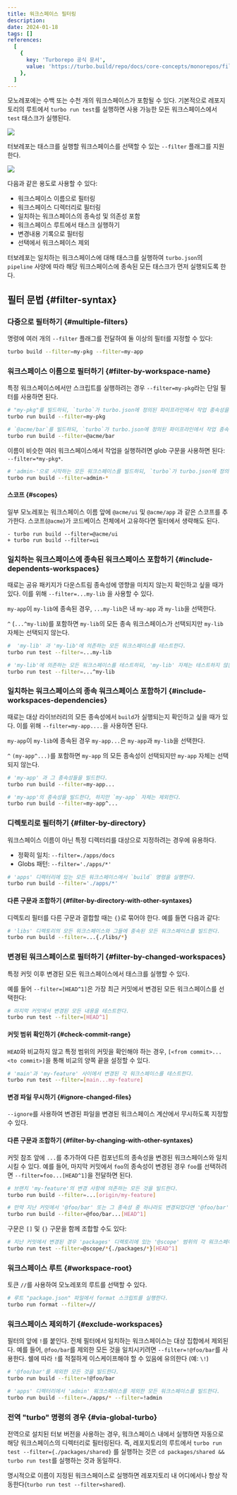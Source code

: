 ```yaml
---
title: 워크스페이스 필터링
description:
date: 2024-01-18
tags: []
references:
  [
    {
      key: 'Turborepo 공식 문서',
      value: 'https://turbo.build/repo/docs/core-concepts/monorepos/filtering',
    },
  ]
---
```


모노레포에는 수백 또는 수천 개의 워크스페이스가 포함될 수 있다. 기본적으로 레포지토리의 루트에서 `turbo run test`를 실행하면 사용 가능한 모든 워크스페이스에서 `test` 태스크가 실행된다.

![](https://s3.ap-northeast-2.amazonaws.com/vigorously.xyz/assets/images/turborepo-doc-filtering-workspaces/1.png)

터보레포는 태스크를 실행할 워크스페이스를 선택할 수 있는 `--filter` 플래그를 지원한다.

![](https://s3.ap-northeast-2.amazonaws.com/vigorously.xyz/assets/images/turborepo-doc-filtering-workspaces/2.png)

다음과 같은 용도로 사용할 수 있다:

- 워크스페이스 이름으로 필터링
- 워크스페이스 디렉터리로 필터링
- 일치하는 워크스페이스의 종속성 및 의존성 포함
- 워크스페이스 루트에서 태스크 실행하기
- 변경내용 기록으로 필터링
- 선택에서 워크스페이스 제외

터보레포는 일치하는 워크스페이스에 대해 태스크를 실행하여 `turbo.json`의 `pipeline` 사양에 따라 해당 워크스페이스에 종속된 모든 태스크가 먼저 실행되도록 한다.

## 필터 문법 {#filter-syntax}

### 다중으로 필터하기 {#multiple-filters}

명령에 여러 개의 `--filter` 플래그를 전달하여 둘 이상의 필터를 지정할 수 있다:

```bash
turbo build --filter=my-pkg --filter=my-app
```

### 워크스페이스 이름으로 필터하기 {#filter-by-workspace-name}

특정 워크스페이스에서만 스크립트를 실행하려는 경우 `--filter=my-pkg`라는 단일 필터를 사용하면 된다.

```bash
# "my-pkg"를 빌드하되, `turbo`가 turbo.json에 정의된 파이프라인에서 작업 종속성을 추론하도록 한다.
turbo run build --filter=my-pkg

# `@acme/bar`를 빌드하되, `turbo`가 turbo.json에 정의된 파이프라인에서 작업 종속성을 추론하도록 한다.
turbo run build --filter=@acme/bar
```

이름이 비슷한 여러 워크스페이스에서 작업을 실행하려면 glob 구문을 사용하면 된다: `--filter=*my-pkg*`.

```bash
# 'admin-'으로 시작하는 모든 워크스페이스를 빌드하되, `turbo`가 turbo.json에 정의된 파이프라인에서 작업 종속성을 추론하도록 한다.
turbo run build --filter=admin-*
```

#### 스코프 {#scopes}

일부 모노레포는 워크스페이스 이름 앞에 `@acme/ui` 및 `@acme/app` 과 같은 스코프를 추가한다. 스코프(`@acme`)가 코드베이스 전체에서 고유하다면 필터에서 생략해도 된다.

```text
- turbo run build --filter=@acme/ui
+ turbo run build --filter=ui
```

### 일치하는 워크스페이스에 종속된 워크스페이스 포함하기 {#include-dependents-workspaces}

때로는 공유 패키지가 다운스트림 종속성에 영향을 미치지 않는지 확인하고 싶을 때가 있다. 이를 위해 `--filter=...my-lib` 을 사용할 수 있다.

`my-app`이 `my-lib`에 종속된 경우, `...my-lib`은 내 `my-app` 과 `my-lib`을 선택한다.

`^` (`...^my-lib`)를 포함하면 `my-lib`의 모든 종속 워크스페이스가 선택되지만 `my-lib` 자체는 선택되지 않는다.

```bash
#  'my-lib' 과 'my-lib'에 의존하는 모든 워크스페이스를 테스트한다.
turbo run test --filter=...my-lib

# 'my-lib'에 의존하는 모든 워크스페이스를 테스트하되, 'my-lib' 자체는 테스트하지 않는다.
turbo run test --filter=...^my-lib
```

### 일치하는 워크스페이스의 종속 워크스페이스 포함하기 {#include-workspaces-dependencies}

때로는 대상 라이브러리의 모든 종속성에서 `build`가 실행되는지 확인하고 싶을 때가 있다. 이를 위해 `--filter=my-app....`을 사용하면 된다.

`my-app`이 `my-lib`에 종속된 경우 `my-app...`은 `my-app`과 `my-lib`을 선택한다.

`^` `(my-app^...)`를 포함하면 `my-app` 의 모든 종속성이 선택되지만 `my-app` 자체는 선택되지 않는다.

```bash
# 'my-app' 과 그 종속성들을 빌드한다.
turbo run build --filter=my-app...

# 'my-app'의 종속성을 빌드한다, 하지만 `my-app` 자체는 제외한다.
turbo run build --filter=my-app^...
```

### 디렉토리로 필터하기 {#filter-by-directory}

워크스페이스 이름이 아닌 특정 디렉터리를 대상으로 지정하려는 경우에 유용하다.

- 정확히 일치: `--filter=./apps/docs`
- Globs 패턴: `--filter='./apps/*'`

```bash
# 'apps' 디렉터리에 있는 모든 워크스페이스에서 `build` 명령을 실행한다.
turbo run build --filter='./apps/*'
```

#### 다른 구문과 조합하기 {#filter-by-directory-with-other-syntaxes}

디렉토리 필터를 다른 구문과 결합할 때는 `{}`로 묶어야 한다. 예를 들면 다음과 같다:

```bash
# 'libs' 디렉토리의 모든 워크스페이스와 그들에 종속된 모든 워크스페이스를 빌드한다.
turbo run build --filter=...{./libs/*}
```

### 변경된 워크스페이스로 필터하기 {#filter-by-changed-workspaces}

특정 커밋 이후 변경된 모든 워크스페이스에서 태스크를 실행할 수 있다.

예를 들어 `--filter=[HEAD^1]`은 가장 최근 커밋에서 변경된 모든 워크스페이스를 선택한다:

```bash
# 마지막 커밋에서 변경된 모든 내용을 테스트한다.
turbo run test --filter=[HEAD^1]
```

#### 커밋 범위 확인하기 {#check-commit-range}

`HEAD`와 비교하지 않고 특정 범위의 커밋을 확인해야 하는 경우, `[<from commit>...<to commit>]`을 통해 비교의 양쪽 끝을 설정할 수 있다.

```bash
# 'main'과 'my-feature' 사이에서 변경된 각 워크스페이스를 테스트한다.
turbo run test --filter=[main...my-feature]
```

#### 변경 파일 무시하기 {#ignore-changed-files}

`--ignore`를 사용하여 변경된 파일을 변경된 워크스페이스 계산에서 무시하도록 지정할 수 있다.

#### 다른 구문과 조합하기 {#filter-by-changing-with-other-syntaxes}

커밋 참조 앞에 `...`를 추가하여 다른 컴포넌트의 종속성을 변경된 워크스페이스와 일치시킬 수 있다. 예를 들어, 마지막 커밋에서 `foo`의 종속성이 변경된 경우 `foo`를 선택하려면 `--filter=foo...[HEAD^1]`을 전달하면 된다.

```bash
# 브랜치 'my-feature'의 변경 사항에 의존하는 모든 것을 빌드한다.
turbo run build --filter=...[origin/my-feature]

# 만약 지난 커밋에서 '@foo/bar' 또는 그 종속성 중 하나라도 변경되었다면 '@foo/bar'를 빌드한다.
turbo run build --filter=@foo/bar...[HEAD^1]
```

구문은 `[]` 및 `{}` 구문을 함께 조합할 수도 있다:

```bash
# 지난 커밋에서 변경된 경우 'packages' 디렉토리에 있는 '@scope' 범위의 각 워크스페이스를 테스트한다.
turbo run test --filter=@scope/*{./packages/*}[HEAD^1]
```

### 워크스페이스 루트 {#workspace-root}

토큰 `//`를 사용하여 모노레포의 루트를 선택할 수 있다.

```bash
# 루트 "package.json" 파일에서 format 스크립트를 실행한다.
turbo run format --filter=//
```

### 워크스페이스 제외하기 {#exclude-workspaces}

필터의 앞에 `!`를 붙인다. 전체 필터에서 일치하는 워크스페이스는 대상 집합에서 제외된다. 예를 들어, `@foo/bar`를 제외한 모든 것을 일치시키려면 `--filter=!@foo/bar`를 사용한다. 쉘에 따라 `!`를 적절하게 이스케이프해야 할 수 있음에 유의한다 (예: `\!`)

```bash
# '@foo/bar'를 제외한 모든 것을 빌드한다.
turbo run build --filter=!@foo/bar

# 'apps' 디렉터리에서 'admin' 워크스페이스를 제외한 모든 워크스페이스를 빌드한다.
turbo run build --filter=./apps/* --filter=!admin
```

### 전역 "turbo" 명령의 경우 {#via-global-turbo}

전역으로 설치된 터보 버전을 사용하는 경우, 워크스페이스 내에서 실행하면 자동으로 해당 워크스페이스의 디렉터리로 필터링된다. 즉, 레포지토리의 루트에서 `turbo run test --filter={./packages/shared}` 를 실행하는 것은 `cd packages/shared && turbo run test`를 실행하는 것과 동일하다.

명시적으로 이름이 지정된 워크스페이스로 실행하면 레포지토리 내 어디에서나 항상 작동한다(`turbo run test --filter=shared`).

